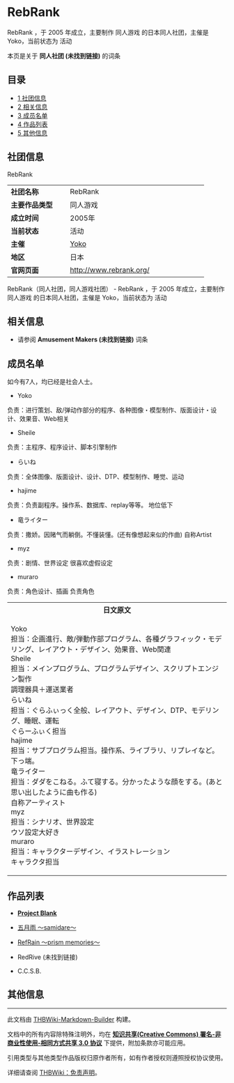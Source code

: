 # RebRank

<!-- source html: G:\repos\THBWiki-Markdown-Builder\THBWikiMarkdown\Temp\main\7\79\ns0%3ARebRank.html -->

RebRank ，于 2005 年成立，主要制作 同人游戏 的日本同人社团，主催是 Yoko，当前状态为 活动

本页是关于 **同人社团 (未找到链接)** 的词条
## 目录

- [1 社团信息](#社团信息)
- [2 相关信息](#相关信息)
- [3 成员名单](#成员名单)
- [4 作品列表](#作品列表)
- [5 其他信息](#其他信息)




## 社团信息
[](./文件-RebRankBanner.png.md)  [](./文件-RebRankBanner.png.md)RebRank

<table><tbody><tr><td style="width:120px"><b>社团名称</b></td><td style="min-width:300px"> RebRank </td></tr><tr><td><b>主要作品类型</b></td><td>同人游戏</td></tr><tr><td><b>成立时间</b></td><td>2005年</td></tr><tr><td><b>当前状态</b></td><td>活动</td></tr><tr><td><b>主催</b></td><td> <a href="/index.php?title=Yoko&amp;action=edit&amp;redlink=1" class="new" title="Yoko（页面不存在）">Yoko</a> </td></tr><tr><td><b>地区</b></td><td>日本</td></tr><tr><td><b>官网页面</b></td><td><a rel="nofollow" class="external free" href="http://www.rebrank.org/">http://www.rebrank.org/</a> </td></tr></tbody></table>

RebRank（同人社团，同人游戏社团） - RebRank ，于 2005 年成立，主要制作 同人游戏 的日本同人社团，主催是 Yoko，当前状态为 活动
## 相关信息
- 请参阅 **Amusement Makers (未找到链接)** 词条

## 成员名单
  
如今有7人，均已经是社会人士。
  

- Yoko

  
负责：进行策划、敌/弹动作部分的程序、各种图像・模型制作、版面设计・设计、效果音、Web相关 
  

- Sheile

  
负责：主程序、程序设计、脚本引擎制作 
  

- らいね

  
负责：全体图像、版面设计、设计、DTP、模型制作、睡觉、运动 
  

- hajime

  
负责：负责副程序。操作系、数据库、replay等等。
地位低下 
  

- 竜ライター

  
负责：撒娇。因赌气而躺倒。不懂装懂。(还有像想起来似的作曲) 
自称Artist
  

- myz

  
负责：剧情、世界设定 
很喜欢虚假设定
  

- muraro

  
负责：角色设计、插画
负责角色
  


<table>

<tbody><tr>
<th>日文原文
</th></tr>
<tr>
<td><div class="poem">
<p>Yoko<br>
担当：企画進行、敵/弾動作部プログラム、各種グラフィック・モデリング、レイアウト・デザイン、効果音、Web関連 <br>
Sheile<br>
担当：メインプログラム、プログラムデザイン、スクリプトエンジン製作 <br>
調理器具＋運送業者<br>
らいね<br>
担当：ぐらふぃっく全般、レイアウト、デザイン、DTP、モデリング、睡眠、運転 <br>
ぐらーふぃく担当<br>
hajime<br>
担当：サブプログラム担当。操作系、ライブラリ、リプレイなど。 <br>
下っ端。<br>
竜ライター<br>
担当：ダダをこねる。ふて寝する。分かったような顔をする。(あと思い出したように曲も作る) <br>
自称アーティスト<br>
myz<br>
担当：シナリオ、世界設定 <br>
ウソ設定大好き<br>
muraro<br>
担当：キャラクターデザイン、イラストレーション <br>
キャラクタ担当
</p>
</div>
</td></tr></tbody></table>


## 作品列表
-  **[Project Blank](http://en.touhouwiki.net/wiki/ProjectBlank)** 
  - [五月雨 〜samidare〜](http://en.touhouwiki.net/wiki/Samidare)
  - [RefRain 〜prism memories〜](http://en.touhouwiki.net/wiki/RefRain)
  - RedRive (未找到链接)

- C.C.S.B.

## 其他信息




---

此文档由 [THBWiki-Markdown-Builder](https://github.com/Delsin-Yu/THBWiki-Markdown-Builder) 构建。

文档中的所有内容除特殊注明外，均在 [**知识共享(Creative Commons) 署名-非商业性使用-相同方式共享 3.0 协议**](https://creativecommons.org/licenses/by-sa/3.0/deed.zh-hans) 下提供，附加条款亦可能应用。

引用类型与其他类型作品版权归原作者所有，如有作者授权则遵照授权协议使用。

详细请查阅 [THBWiki：免责声明](https://thbwiki.cc/THBWiki:%E5%85%8D%E8%B4%A3%E5%A3%B0%E6%98%8E)。

